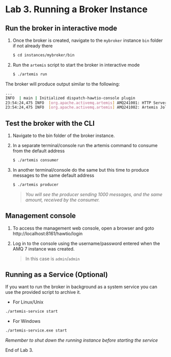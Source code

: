 # Lab 3. Running a Broker Instance

## Run the broker in interactive mode

1. Once the broker is created, navigate to the `mybroker` instance `bin` folder if not already there

   ```sh
   $ cd instances/mybroker/bin
   ```

1. Run the `artemis` script to start the broker in interactive mode

   ```sh
   $ ./artemis run
   ```

The broker will produce output similar to the following:

```sh
...
INFO  | main | Initialized dispatch-hawtio-console plugin
23:54:24,475 INFO  [org.apache.activemq.artemis] AMQ241001: HTTP Server started at http://localhost:8161
23:54:24,475 INFO  [org.apache.activemq.artemis] AMQ241002: Artemis Jolokia REST API available at http://localhost:8161/jolokia
```

## Test the broker with the CLI

1. Navigate to the bin folder of the broker instance.
1. In a separate terminal/console run the artemis command to consume from the default address

   ```sh
   $ ./artemis consumer
   ```

1. In another terminal/console do the same but this time to produce messages to the same default address

   ```sh
   $ ./artemis producer
   ```

   >  *You will see the producer sending 1000 messages, and the same amount, received by the consumer.*

## Management console

1. To access the management web console, open a browser and goto http://localhost:8161/hawtio/login
1. Log in to the console using the username/password entered when the AMQ 7 instance was created.

   > In this case is `admin`/`admin`

## Running as a Service (Optional)

If you want to run the broker in background as a system service you can use the provided script to archive it.

* For Linux/Unix

```sh
./artemis-service start
```

* For Windows

```sh
./artemis-service.exe start
```

*Remember to shut down the running instance before starting the service*

End of Lab 3.
